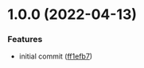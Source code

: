 # 1.0.0 (2022-04-13)


### Features

* initial commit ([ff1efb7](https://github.com/garredow/vulpine-fm-api/commit/ff1efb761acd5c851fff1d6e1ab9fb966b325005))
